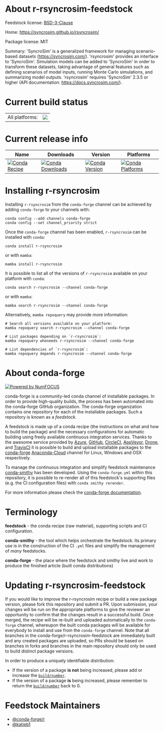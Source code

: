 About r-rsyncrosim-feedstock
============================

Feedstock license: [BSD-3-Clause](https://github.com/conda-forge/r-rsyncrosim-feedstock/blob/main/LICENSE.txt)

Home: <https://syncrosim.github.io/rsyncrosim/>

Package license: MIT

Summary: 'SyncroSim' is a generalized framework for managing scenario-based datasets (<https://syncrosim.com/>). 'rsyncrosim' provides an interface to 'SyncroSim'. Simulation models can be added to 'SyncroSim' in order to transform these datasets, taking advantage of general features such as defining scenarios of model inputs, running Monte Carlo simulations, and summarizing model outputs. 'rsyncrosim' requires 'SyncroSim' 2.3.5 or higher (API documentation: <https://docs.syncrosim.com/>).

Current build status
====================


<table><tr><td>All platforms:</td>
    <td>
      <a href="https://dev.azure.com/conda-forge/feedstock-builds/_build/latest?definitionId=14394&branchName=main">
        <img src="https://dev.azure.com/conda-forge/feedstock-builds/_apis/build/status/r-rsyncrosim-feedstock?branchName=main">
      </a>
    </td>
  </tr>
</table>

Current release info
====================

| Name | Downloads | Version | Platforms |
| --- | --- | --- | --- |
| [![Conda Recipe](https://img.shields.io/badge/recipe-r--rsyncrosim-green.svg)](https://anaconda.org/conda-forge/r-rsyncrosim) | [![Conda Downloads](https://img.shields.io/conda/dn/conda-forge/r-rsyncrosim.svg)](https://anaconda.org/conda-forge/r-rsyncrosim) | [![Conda Version](https://img.shields.io/conda/vn/conda-forge/r-rsyncrosim.svg)](https://anaconda.org/conda-forge/r-rsyncrosim) | [![Conda Platforms](https://img.shields.io/conda/pn/conda-forge/r-rsyncrosim.svg)](https://anaconda.org/conda-forge/r-rsyncrosim) |

Installing r-rsyncrosim
=======================

Installing `r-rsyncrosim` from the `conda-forge` channel can be achieved by adding `conda-forge` to your channels with:

```
conda config --add channels conda-forge
conda config --set channel_priority strict
```

Once the `conda-forge` channel has been enabled, `r-rsyncrosim` can be installed with `conda`:

```
conda install r-rsyncrosim
```

or with `mamba`:

```
mamba install r-rsyncrosim
```

It is possible to list all of the versions of `r-rsyncrosim` available on your platform with `conda`:

```
conda search r-rsyncrosim --channel conda-forge
```

or with `mamba`:

```
mamba search r-rsyncrosim --channel conda-forge
```

Alternatively, `mamba repoquery` may provide more information:

```
# Search all versions available on your platform:
mamba repoquery search r-rsyncrosim --channel conda-forge

# List packages depending on `r-rsyncrosim`:
mamba repoquery whoneeds r-rsyncrosim --channel conda-forge

# List dependencies of `r-rsyncrosim`:
mamba repoquery depends r-rsyncrosim --channel conda-forge
```


About conda-forge
=================

[![Powered by
NumFOCUS](https://img.shields.io/badge/powered%20by-NumFOCUS-orange.svg?style=flat&colorA=E1523D&colorB=007D8A)](https://numfocus.org)

conda-forge is a community-led conda channel of installable packages.
In order to provide high-quality builds, the process has been automated into the
conda-forge GitHub organization. The conda-forge organization contains one repository
for each of the installable packages. Such a repository is known as a *feedstock*.

A feedstock is made up of a conda recipe (the instructions on what and how to build
the package) and the necessary configurations for automatic building using freely
available continuous integration services. Thanks to the awesome service provided by
[Azure](https://azure.microsoft.com/en-us/services/devops/), [GitHub](https://github.com/),
[CircleCI](https://circleci.com/), [AppVeyor](https://www.appveyor.com/),
[Drone](https://cloud.drone.io/welcome), and [TravisCI](https://travis-ci.com/)
it is possible to build and upload installable packages to the
[conda-forge](https://anaconda.org/conda-forge) [Anaconda-Cloud](https://anaconda.org/)
channel for Linux, Windows and OSX respectively.

To manage the continuous integration and simplify feedstock maintenance
[conda-smithy](https://github.com/conda-forge/conda-smithy) has been developed.
Using the ``conda-forge.yml`` within this repository, it is possible to re-render all of
this feedstock's supporting files (e.g. the CI configuration files) with ``conda smithy rerender``.

For more information please check the [conda-forge documentation](https://conda-forge.org/docs/).

Terminology
===========

**feedstock** - the conda recipe (raw material), supporting scripts and CI configuration.

**conda-smithy** - the tool which helps orchestrate the feedstock.
                   Its primary use is in the construction of the CI ``.yml`` files
                   and simplify the management of *many* feedstocks.

**conda-forge** - the place where the feedstock and smithy live and work to
                  produce the finished article (built conda distributions)


Updating r-rsyncrosim-feedstock
===============================

If you would like to improve the r-rsyncrosim recipe or build a new
package version, please fork this repository and submit a PR. Upon submission,
your changes will be run on the appropriate platforms to give the reviewer an
opportunity to confirm that the changes result in a successful build. Once
merged, the recipe will be re-built and uploaded automatically to the
`conda-forge` channel, whereupon the built conda packages will be available for
everybody to install and use from the `conda-forge` channel.
Note that all branches in the conda-forge/r-rsyncrosim-feedstock are
immediately built and any created packages are uploaded, so PRs should be based
on branches in forks and branches in the main repository should only be used to
build distinct package versions.

In order to produce a uniquely identifiable distribution:
 * If the version of a package **is not** being increased, please add or increase
   the [``build/number``](https://docs.conda.io/projects/conda-build/en/latest/resources/define-metadata.html#build-number-and-string).
 * If the version of a package **is** being increased, please remember to return
   the [``build/number``](https://docs.conda.io/projects/conda-build/en/latest/resources/define-metadata.html#build-number-and-string)
   back to 0.

Feedstock Maintainers
=====================

* [@conda-forge/r](https://github.com/conda-forge/r/)
* [@katieb1](https://github.com/katieb1/)

